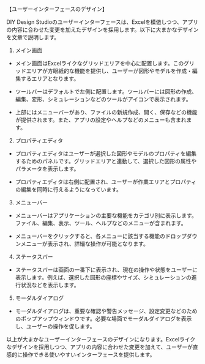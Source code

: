 【ユーザーインターフェースのデザイン】

DIY Design Studioのユーザーインターフェースは、Excelを模倣しつつ、アプリの内容に合わせた変更を加えたデザインを採用します。以下に大まかなデザインを文章で説明します。

1. メイン画面

- メイン画面はExcelライクなグリッドエリアを中心に配置します。このグリッドエリアが方眼紙的な機能を提供し、ユーザーが図形やモデルを作成・編集するエリアとなります。

- ツールバーはデフォルトで左側に配置します。ツールバーには図形の作成、編集、変形、シミュレーションなどのツールがアイコンで表示されます。

- 上部にはメニューバーがあり、ファイルの新規作成、開く、保存などの機能が提供されます。また、アプリの設定やヘルプなどのメニューも含まれます。

2. プロパティエディタ

- プロパティエディタはユーザーが選択した図形やモデルのプロパティを編集するためのパネルです。グリッドエリアと連動して、選択した図形の属性やパラメータを表示します。

- プロパティエディタは右側に配置され、ユーザーが作業エリアとプロパティの編集を同時に行えるようになっています。

3. メニューバー

- メニューバーはアプリケーションの主要な機能をカテゴリ別に表示します。ファイル、編集、表示、ツール、ヘルプなどのメニューが含まれます。

- メニューバーをクリックすると、各メニューに該当する機能のドロップダウンメニューが表示され、詳細な操作が可能となります。

4. ステータスバー

- ステータスバーは画面の一番下に表示され、現在の操作や状態をユーザーに表示します。例えば、選択した図形の座標やサイズ、シミュレーションの進行状況などを表示します。

5. モーダルダイアログ

- モーダルダイアログは、重要な確認や警告メッセージ、設定変更などのためのポップアップウィンドウです。必要な場面でモーダルダイアログを表示し、ユーザーの操作を促します。

以上が大まかなユーザーインターフェースのデザインになります。Excelライクなデザインを採用しつつ、アプリの内容に合わせた変更を加えて、ユーザーが直感的に操作できる使いやすいインターフェースを提供します。